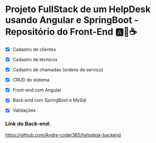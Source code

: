 # Projeto FullStack de um HelpDesk usando Angular e SpringBoot - Repositório do Front-End 🅰🍃☕
- [x] Cadastro de clientes
- [x] Cadastro de técnicos
- [x] Cadastro de chamadas (ordens de serviço)
- [x] CRUD do sistema
- [x] Front-end com Angular
- [x] Back-end com SpringBoot e MySql
- [x] Validações



### Link do Back-end:

https://github.com/Andre-coder365/helpdesk-backend
